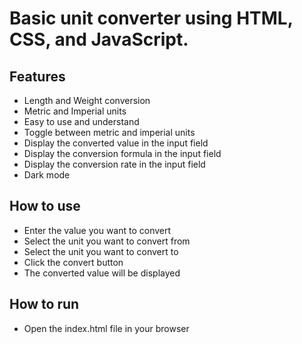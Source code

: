 # Basic unit converter using HTML, CSS, and JavaScript.

## Features
- Length and Weight conversion
- Metric and Imperial units
- Easy to use and understand   
- Toggle between metric and imperial units
- Display the converted value in the input field
- Display the conversion formula in the input field
- Display the conversion rate in the input field
- Dark mode

## How to use
- Enter the value you want to convert
- Select the unit you want to convert from
- Select the unit you want to convert to
- Click the convert button
- The converted value will be displayed

## How to run
- Open the index.html file in your browser

